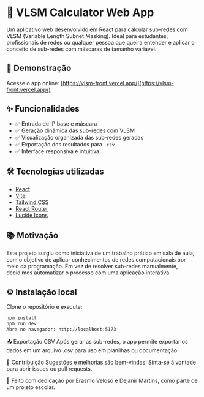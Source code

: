 # 🧮 VLSM Calculator Web App

Um aplicativo web desenvolvido em React para calcular sub-redes com VLSM (Variable Length Subnet Masking). Ideal para estudantes, profissionais de redes ou qualquer pessoa que queira entender e aplicar o conceito de sub-redes com máscaras de tamanho variável.

## 🚀 Demonstração

Acesse o app online: [https://vlsm-front.vercel.app/](https://vlsm-front.vercel.app/)

## ✨ Funcionalidades

- ✅ Entrada de IP base e máscara
- ✅ Geração dinâmica das sub-redes com VLSM
- ✅ Visualização organizada das sub-redes geradas
- ✅ Exportação dos resultados para `.csv`
- ✅ Interface responsiva e intuitiva

## 🛠️ Tecnologias utilizadas

- [React](https://reactjs.org/)
- [Vite](https://vitejs.dev/)
- [Tailwind CSS](https://tailwindcss.com/)
- [React Router](https://reactrouter.com/en/main)
- [Lucide Icons](https://lucide.dev/)

## 📚 Motivação

Este projeto surgiu como iniciativa de um trabalho prático em sala de aula, com o objetivo de aplicar conhecimentos de redes computacionais por meio da programação. Em vez de resolver sub-redes manualmente, decidimos automatizar o processo com uma aplicação interativa.

## ⚙️ Instalação local

Clone o repositório e execute:

```bash
npm install
npm run dev
Abra no navegador: http://localhost:5173
```
📤 Exportação CSV
Após gerar as sub-redes, o app permite exportar os dados em um arquivo .csv para uso em planilhas ou documentação.

🤝 Contribuição
Sugestões e melhorias são bem-vindas! Sinta-se à vontade para abrir issues ou pull requests.

📌 Feito com dedicação por Erasmo Veloso e Dejanir Martins, como parte de um projeto escolar.
